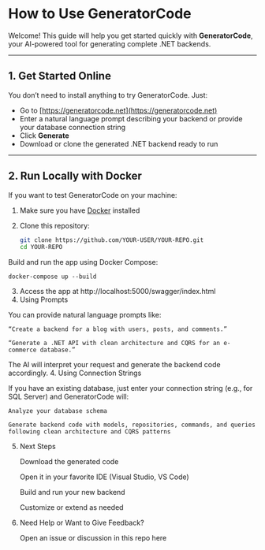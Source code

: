 # How to Use GeneratorCode

Welcome! This guide will help you get started quickly with **GeneratorCode**, your AI-powered tool for generating complete .NET backends.

---

## 1. Get Started Online

You don’t need to install anything to try GeneratorCode. Just:

- Go to [https://generatorcode.net](https://generatorcode.net)
- Enter a natural language prompt describing your backend or provide your database connection string
- Click **Generate**
- Download or clone the generated .NET backend ready to run

---

## 2. Run Locally with Docker

If you want to test GeneratorCode on your machine:

1. Make sure you have [Docker](https://www.docker.com/get-started) installed

2. Clone this repository:

   ```bash
   git clone https://github.com/YOUR-USER/YOUR-REPO.git
   cd YOUR-REPO
Build and run the app using Docker Compose:

    docker-compose up --build

3. Access the app at http://localhost:5000/swagger/index.html
4. Using Prompts

You can provide natural language prompts like:

    “Create a backend for a blog with users, posts, and comments.”

    “Generate a .NET API with clean architecture and CQRS for an e-commerce database.”

The AI will interpret your request and generate the backend code accordingly.
4. Using Connection Strings

If you have an existing database, just enter your connection string (e.g., for SQL Server) and GeneratorCode will:

    Analyze your database schema

    Generate backend code with models, repositories, commands, and queries following clean architecture and CQRS patterns

5. Next Steps

    Download the generated code

    Open it in your favorite IDE (Visual Studio, VS Code)

    Build and run your new backend

    Customize or extend as needed

6. Need Help or Want to Give Feedback?

    Open an issue or discussion in this repo here 

